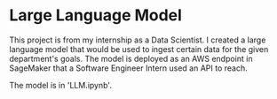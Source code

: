 # Large Language Model

This project is from my internship as a Data Scientist. I created a large language model that would be used to ingest certain data for the given department's goals. The model is deployed as an AWS endpoint in SageMaker that a Software Engineer Intern used an API to reach. 

The model is in 'LLM.ipynb'. 
